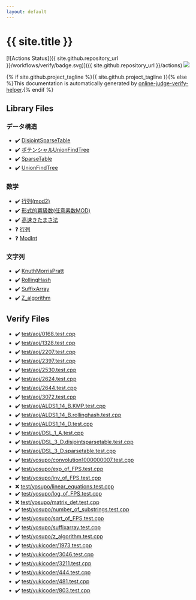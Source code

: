 ```yaml
---
layout: default
---
```


<!-- mathjax config similar to math.stackexchange -->
<script type="text/javascript" async
  src="https://cdnjs.cloudflare.com/ajax/libs/mathjax/2.7.5/MathJax.js?config=TeX-MML-AM_CHTML">
</script>
<script type="text/x-mathjax-config">
  MathJax.Hub.Config({
    TeX: { equationNumbers: { autoNumber: "AMS" }},
    tex2jax: {
      inlineMath: [ ['$','$'] ],
      processEscapes: true
    },
    "HTML-CSS": { matchFontHeight: false },
    displayAlign: "left",
    displayIndent: "2em"
  });
</script>

<script type="text/javascript" src="https://cdnjs.cloudflare.com/ajax/libs/jquery/3.4.1/jquery.min.js"></script>
<script src="https://cdn.jsdelivr.net/npm/jquery-balloon-js@1.1.2/jquery.balloon.min.js" integrity="sha256-ZEYs9VrgAeNuPvs15E39OsyOJaIkXEEt10fzxJ20+2I=" crossorigin="anonymous"></script>
<script type="text/javascript" src="assets/js/copy-button.js"></script>
<link rel="stylesheet" href="assets/css/copy-button.css" />


# {{ site.title }}

[![Actions Status]({{ site.github.repository_url }}/workflows/verify/badge.svg)]({{ site.github.repository_url }}/actions)
<a href="{{ site.github.repository_url }}"><img src="https://img.shields.io/github/last-commit/{{ site.github.owner_name }}/{{ site.github.repository_name }}" /></a>

{% if site.github.project_tagline %}{{ site.github.project_tagline }}{% else %}This documentation is automatically generated by <a href="https://github.com/kmyk/online-judge-verify-helper">online-judge-verify-helper</a>.{% endif %}

## Library Files

<div id="c1c7278649b583761cecd13e0628181d"></div>

### データ構造

* :heavy_check_mark: <a href="library/DataStructure/DisjointSparseTable.hpp.html">DisjointSparseTable</a>
* :heavy_check_mark: <a href="library/DataStructure/PotentializedUnionFind.hpp.html">ポテンシャルUnionFindTree</a>
* :heavy_check_mark: <a href="library/DataStructure/SparseTable.hpp.html">SparseTable</a>
* :heavy_check_mark: <a href="library/DataStructure/UnionFind.hpp.html">UnionFindTree</a>


<div id="6e65831863dbf272b7a65cd8df1a440d"></div>

### 数学

* :heavy_check_mark: <a href="library/Math/BitMatrix.hpp.html">行列(mod2)</a>
* :heavy_check_mark: <a href="library/Math/FormalPowerSeries.hpp.html">形式的冪級数(任意素数MOD)</a>
* :heavy_check_mark: <a href="library/Math/Kitamasa.hpp.html">高速きたまさ法</a>
* :question: <a href="library/Math/Matrix.hpp.html">行列</a>
* :question: <a href="library/Math/ModInt.hpp.html">ModInt</a>


<div id="a973a7fd4d27ccdfce027f329015f5da"></div>

### 文字列

* :heavy_check_mark: <a href="library/String/KnuthMorrisPratt.hpp.html">KnuthMorrisPratt</a>
* :heavy_check_mark: <a href="library/String/RollingHash.hpp.html">RollingHash</a>
* :heavy_check_mark: <a href="library/String/SuffixArray.hpp.html">SuffixArray</a>
* :heavy_check_mark: <a href="library/String/z_algorithm.hpp.html">Z_algorithm</a>


## Verify Files

* :heavy_check_mark: <a href="verify/test/aoj/0168.test.cpp.html">test/aoj/0168.test.cpp</a>
* :heavy_check_mark: <a href="verify/test/aoj/1328.test.cpp.html">test/aoj/1328.test.cpp</a>
* :heavy_check_mark: <a href="verify/test/aoj/2207.test.cpp.html">test/aoj/2207.test.cpp</a>
* :heavy_check_mark: <a href="verify/test/aoj/2397.test.cpp.html">test/aoj/2397.test.cpp</a>
* :heavy_check_mark: <a href="verify/test/aoj/2530.test.cpp.html">test/aoj/2530.test.cpp</a>
* :heavy_check_mark: <a href="verify/test/aoj/2624.test.cpp.html">test/aoj/2624.test.cpp</a>
* :heavy_check_mark: <a href="verify/test/aoj/2644.test.cpp.html">test/aoj/2644.test.cpp</a>
* :heavy_check_mark: <a href="verify/test/aoj/3072.test.cpp.html">test/aoj/3072.test.cpp</a>
* :heavy_check_mark: <a href="verify/test/aoj/ALDS1_14_B.KMP.test.cpp.html">test/aoj/ALDS1_14_B.KMP.test.cpp</a>
* :heavy_check_mark: <a href="verify/test/aoj/ALDS1_14_B.rollinghash.test.cpp.html">test/aoj/ALDS1_14_B.rollinghash.test.cpp</a>
* :heavy_check_mark: <a href="verify/test/aoj/ALDS1_14_D.test.cpp.html">test/aoj/ALDS1_14_D.test.cpp</a>
* :heavy_check_mark: <a href="verify/test/aoj/DSL_1_A.test.cpp.html">test/aoj/DSL_1_A.test.cpp</a>
* :heavy_check_mark: <a href="verify/test/aoj/DSL_3_D.disjointsparsetable.test.cpp.html">test/aoj/DSL_3_D.disjointsparsetable.test.cpp</a>
* :heavy_check_mark: <a href="verify/test/aoj/DSL_3_D.sparsetable.test.cpp.html">test/aoj/DSL_3_D.sparsetable.test.cpp</a>
* :heavy_check_mark: <a href="verify/test/yosupo/convolution1000000007.test.cpp.html">test/yosupo/convolution1000000007.test.cpp</a>
* :heavy_check_mark: <a href="verify/test/yosupo/exp_of_FPS.test.cpp.html">test/yosupo/exp_of_FPS.test.cpp</a>
* :heavy_check_mark: <a href="verify/test/yosupo/inv_of_FPS.test.cpp.html">test/yosupo/inv_of_FPS.test.cpp</a>
* :x: <a href="verify/test/yosupo/linear_equations.test.cpp.html">test/yosupo/linear_equations.test.cpp</a>
* :heavy_check_mark: <a href="verify/test/yosupo/log_of_FPS.test.cpp.html">test/yosupo/log_of_FPS.test.cpp</a>
* :x: <a href="verify/test/yosupo/matrix_det.test.cpp.html">test/yosupo/matrix_det.test.cpp</a>
* :heavy_check_mark: <a href="verify/test/yosupo/number_of_substrings.test.cpp.html">test/yosupo/number_of_substrings.test.cpp</a>
* :heavy_check_mark: <a href="verify/test/yosupo/sqrt_of_FPS.test.cpp.html">test/yosupo/sqrt_of_FPS.test.cpp</a>
* :heavy_check_mark: <a href="verify/test/yosupo/suffixarray.test.cpp.html">test/yosupo/suffixarray.test.cpp</a>
* :heavy_check_mark: <a href="verify/test/yosupo/z_algorithm.test.cpp.html">test/yosupo/z_algorithm.test.cpp</a>
* :heavy_check_mark: <a href="verify/test/yukicoder/1973.test.cpp.html">test/yukicoder/1973.test.cpp</a>
* :heavy_check_mark: <a href="verify/test/yukicoder/3046.test.cpp.html">test/yukicoder/3046.test.cpp</a>
* :heavy_check_mark: <a href="verify/test/yukicoder/3211.test.cpp.html">test/yukicoder/3211.test.cpp</a>
* :heavy_check_mark: <a href="verify/test/yukicoder/444.test.cpp.html">test/yukicoder/444.test.cpp</a>
* :heavy_check_mark: <a href="verify/test/yukicoder/481.test.cpp.html">test/yukicoder/481.test.cpp</a>
* :heavy_check_mark: <a href="verify/test/yukicoder/803.test.cpp.html">test/yukicoder/803.test.cpp</a>


